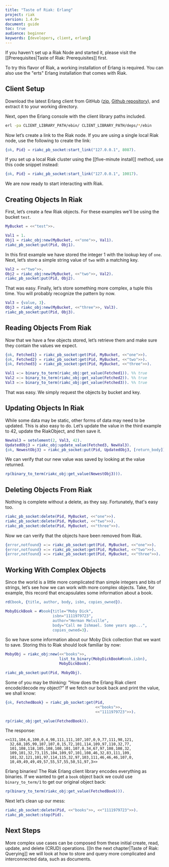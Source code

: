 ```yaml
---
title: "Taste of Riak: Erlang"
project: riak
version: 1.4.0+
document: guide
toc: true
audience: beginner
keywords: [developers, client, erlang]
---
```


If you haven't set up a Riak Node and started it, please visit the [[Prerequisites|Taste of Riak: Prerequisites]] first.

To try this flavor of Riak, a working installation of Erlang is required. You can also use the "erts" Erlang installation that comes with Riak. 

## Client Setup

Download the latest Erlang client from GitHub ([zip](https://github.com/basho/riak-erlang-client/archive/master.zip), [Github repository](https://github.com/basho/riak-erlang-client/)), and extract it to your working directory.

Next, open the Erlang console with the client library paths included.

```bash
erl -pa CLIENT_LIBRARY_PATH/ebin/ CLIENT_LIBRARY_PATH/deps/*/ebin
```

Now let’s create a link to the Riak node. If you are using a single local Riak node, use the following to create the link:

```erlang
{ok, Pid} = riakc_pb_socket:start_link("127.0.0.1", 8087).
```

If you set up a local Riak cluster using the [[five-minute install]] method, use this code snippet instead:

```erlang
{ok, Pid} = riakc_pb_socket:start_link("127.0.0.1", 10017).
```

We are now ready to start interacting with Riak.

## Creating Objects In Riak

First, let’s create a few Riak objects. For these examples we'll be using the bucket `test`.

```erlang
MyBucket = <<"test">>.

Val1 = 1.
Obj1 = riakc_obj:new(MyBucket, <<"one">>, Val1).
riakc_pb_socket:put(Pid, Obj1).
```

In this first example we have stored the integer 1 with the lookup key of `one`. Next, let’s store a simple string value of `two` with a matching key.

```erlang
Val2 = <<"two">>.
Obj2 = riakc_obj:new(MyBucket, <<"two">>, Val2).
riakc_pb_socket:put(Pid, Obj2).
```

That was easy. Finally, let’s store something more complex, a tuple this time. You will probably recognize the pattern by now.

```erlang
Val3 = {value, 3}.
Obj3 = riakc_obj:new(MyBucket, <<"three">>, Val3).
riakc_pb_socket:put(Pid, Obj3).
```

## Reading Objects From Riak

Now that we have a few objects stored, let’s retrieve them and make sure they contain the values we expect.

```erlang
{ok, Fetched1} = riakc_pb_socket:get(Pid, MyBucket, <<"one">>).
{ok, Fetched2} = riakc_pb_socket:get(Pid, MyBucket, <<"two">>).
{ok, Fetched3} = riakc_pb_socket:get(Pid, MyBucket, <<"three">>).

Val1 =:= binary_to_term(riakc_obj:get_value(Fetched1)). %% true
Val2 =:= binary_to_term(riakc_obj:get_value(Fetched2)). %% true
Val3 =:= binary_to_term(riakc_obj:get_value(Fetched3)). %% true
```

That was easy. We simply request the objects by bucket and key. 

## Updating Objects In Riak

While some data may be static, other forms of data may need to be updated. This is also easy to do. Let’s update the value in the third example to 42, update the RiakObject, and then save it.  

```erlang
NewVal3 = setelement(2, Val3, 42).
UpdatedObj3 = riakc_obj:update_value(Fetched3, NewVal3).
{ok, NewestObj3} = riakc_pb_socket:put(Pid, UpdatedObj3, [return_body]).
```

We can verify that our new value was saved by looking at the value returned.

```erlang
rp(binary_to_term(riakc_obj:get_value(NewestObj3))).
```

## Deleting Objects From Riak

Nothing is complete without a delete, as they say. Fortunately, that's easy too.

```erlang
riakc_pb_socket:delete(Pid, MyBucket, <<"one">>).
riakc_pb_socket:delete(Pid, MyBucket, <<"two">>).
riakc_pb_socket:delete(Pid, MyBucket, <<"three">>).
```

Now we can verify that the objects have been removed from Riak.

```erlang
{error,notfound} =:= riakc_pb_socket:get(Pid, MyBucket, <<"one">>).
{error,notfound} =:= riakc_pb_socket:get(Pid, MyBucket, <<"two">>).
{error,notfound} =:= riakc_pb_socket:get(Pid, MyBucket, <<"three">>).
```

## Working With Complex Objects

Since the world is a little more complicated than simple integers and bits of strings, let’s see how we can work with more complex objects. Take, for example, this record that encapsulates some information about a book.

```erlang
rd(book, {title, author, body, isbn, copies_owned}).

MobyDickBook = #book{title="Moby Dick", 
                     isbn="1111979723", 
                     author="Herman Melville", 
                     body="Call me Ishmael. Some years ago...", 
                     copies_owned=3}.
```

So we have some information about our Moby Dick collection that we want to save. Storing this to Riak should look familiar by now:

```erlang
MobyObj = riakc_obj:new(<<"books">>, 
                        list_to_binary(MobyDickBook#book.isbn), 
                        MobyDickBook).

riakc_pb_socket:put(Pid, MobyObj).
```

Some of you may be thinking: "How does the Erlang Riak client encode/decode my object?" If we fetch our book back and print the value, we shall know:

```erlang
{ok, FetchedBook} = riakc_pb_socket:get(Pid, 
                                        <<"books">>, 
                                        <<"1111979723">>).

rp(riakc_obj:get_value(FetchedBook)).
```

The response:

```
<<131,104,6,100,0,4,98,111,111,107,107,0,9,77,111,98,121,
  32,68,105,99,107,107,0,15,72,101,114,109,97,110,32,77,
  101,108,118,105,108,108,101,107,0,34,67,97,108,108,32,
  109,101,32,73,115,104,109,97,101,108,46,32,83,111,109,
  101,32,121,101,97,114,115,32,97,103,111,46,46,46,107,0,
  10,49,49,49,49,57,55,57,55,50,51,97,3>>
```

Erlang binaries! The Riak Erlang client library encodes everything as binaries. If we wanted to get a `book` object back we could use `binary_to_term/1` to get our original object back:

```erlang
rp(binary_to_term(riakc_obj:get_value(FetchedBook))).
```

Next let’s clean up our mess:

```erlang
riakc_pb_socket:delete(Pid, <<"books">>, <<"1111979723">>).
riakc_pb_socket:stop(Pid).
```

## Next Steps

More complex use cases can be composed from these initial create, read, update, and delete (CRUD) operations. [[In the next chapter|Taste of Riak: Querying]] we will look at how to store and query more complicated and interconnected data, such as documents.  




